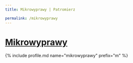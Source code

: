 ```yaml
---
title: Mikrowyprawy | Patromierz

permalink: /mikrowyprawy
---
```


# [Mikrowyprawy](https://patronite.pl/mikrowyprawy)

{% include profile.md name="mikrowyprawy" prefix="m" %}
